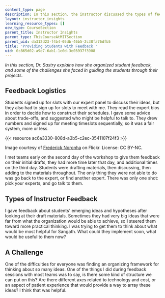 ```yaml
---
content_type: page
description: In this section, the instructor discussed the types of feedback and logistics.
layout: instructor_insights
learning_resource_types: []
ocw_type: CourseSection
parent_title: Instructor Insights
parent_type: ThisCourseAtMITSection
parent_uid: da312d23-f4b4-05db-46b5-2c38fa76dfb5
title: 'Providing Students with Feedback '
uid: 0c865d02-a9e7-6ab1-1c0d-3e03937f3908
---
```


_In this section, Dr. Sastry explains how she organized student feedback, and some of the challenges she faced in guiding the students through their projects._

Feedback Logistics
------------------

Students signed up for slots with our expert panel to discuss their ideas, but they also had to sign up for slots to meet with me. They read the expert bios in order to decide how to construct their schedules. I gave some advice about trade-offs, and suggested who might be helpful to talk to. They drew numbers and signed up for meeting timeslots sequentially, so it was a fair system, more or less.

{{< resource ac6a3330-808d-a3b5-c2ec-3541107f24f3 >}}  

Image courtesy of [Frederick Noronha](https://www.flickr.com/photos/fn-goa/2753217574) on Flickr. License: CC BY-NC.

I met teams early on the second day of the workshop to give them feedback on their initial drafts, they had more time later that day, and additional times on the third day. Students were drafting materials, then discussing, then adding to the materials throughout. The only thing they were not able to do was go back to the expert, or find another expert. There was only one shot: pick your experts, and go talk to them.

Types of Instructor Feedback
----------------------------

I gave feedback about students' emerging ideas and hypotheses after looking at their draft materials. Sometimes they had very big ideas that were far from what the organization would be able to achieve, so I steered them toward more practical thinking. I was trying to get them to think about what would be most helpful for Sangath. What could they implement soon, what would be useful to them now?

A Challenge
-----------

One of the difficulties for everyone was finding an organizing framework for thinking about so many ideas. One of the things I did during feedback sessions with most teams was to say, is there some kind of structure we can put on this? Are there different axes related to technology and cost, or an aspect of patient experience that would provide a way to array these ideas? I think that was helpful.